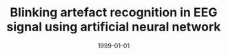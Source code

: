 ---
# Documentation: https://wowchemy.com/docs/managing-content/

title: Blinking artefact recognition in EEG signal using artificial neural network
subtitle: ''
summary: ''
authors:
- Rafał Bogacz
- markowska-kaczmar
- Andrzej Kozik
tags: []
categories: []
date: '1999-01-01'
lastmod: 2022-10-07T04:56:29Z
featured: false
draft: false

# Featured image
# To use, add an image named `featured.jpg/png` to your page's folder.
# Focal points: Smart, Center, TopLeft, Top, TopRight, Left, Right, BottomLeft, Bottom, BottomRight.
image:
  caption: ''
  focal_point: ''
  preview_only: false

# Projects (optional).
#   Associate this post with one or more of your projects.
#   Simply enter your project's folder or file name without extension.
#   E.g. `projects = ["internal-project"]` references `content/project/deep-learning/index.md`.
#   Otherwise, set `projects = []`.
projects: []
publishDate: '2022-10-07T04:56:28.863802Z'
publication_types:
- '1'
abstract: ''
publication: '*Neural networks and their applications. Proceedings of the fourth conference,
  Zakopane, 18-22 V 1999*'
---